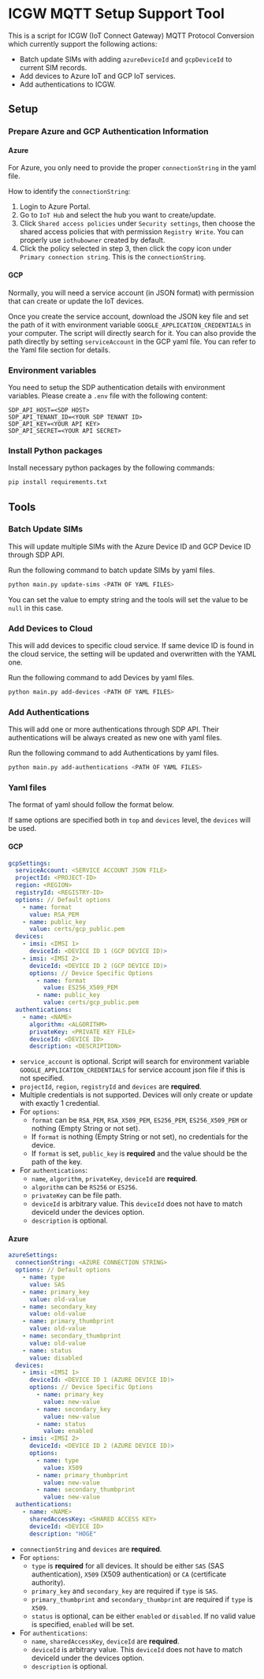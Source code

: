 # ICGW MQTT Setup Support Tool

This is a script for ICGW (IoT Connect Gateway) MQTT Protocol Conversion which currently support the following actions:

- Batch update SIMs with adding `azureDeviceId` and `gcpDeviceId` to current SIM records.
- Add devices to Azure IoT and GCP IoT services.
- Add authentications to ICGW.

## Setup

### Prepare Azure and GCP Authentication Information

#### Azure

For Azure, you only need to provide the proper `connectionString` in the yaml file.

How to identify the `connectionString`:

1. Login to Azure Portal.
2. Go to `IoT Hub` and select the hub you want to create/update.
3. Click `Shared access policies` under `Security settings`, then choose the shared access policies that with permission `Registry Write`. You can properly use `iothubowner` created by default.
4. Click the policy selected in step 3, then click the copy icon under `Primary connection string`. This is the `connectionString`.

#### GCP

Normally, you will need a service account (in JSON format) with permission that can create or update the IoT devices.

Once you create the service account, download the JSON key file and set the path of it with environment variable `GOOGLE_APPLICATION_CREDENTIALS` in your computer. The script will directly search for it.
You can also provide the path directly by setting `serviceAccount` in the GCP yaml file. You can refer to the Yaml file section for details.

### Environment variables

You need to setup the SDP authentication details with environment variables. Please create a `.env` file with the following content:

```env
SDP_API_HOST=<SDP HOST>
SDP_API_TENANT_ID=<YOUR SDP TENANT ID>
SDP_API_KEY=<YOUR API KEY>
SDP_API_SECRET=<YOUR API SECRET>
```

### Install Python packages

Install necessary python packages by the following commands:

```bash
pip install requirements.txt
```

## Tools

### Batch Update SIMs

This will update multiple SIMs with the Azure Device ID and GCP Device ID through SDP API.

Run the following command to batch update SIMs by yaml files.

```bash
python main.py update-sims <PATH OF YAML FILES>
```

You can set the value to empty string and the tools will set the value to be `null` in this case.

### Add Devices to Cloud

This will add devices to specific cloud service. If same device ID is found in the cloud service, the setting will be updated and overwritten with the YAML one.

Run the following command to add Devices by yaml files.

```bash
python main.py add-devices <PATH OF YAML FILES>
```

### Add Authentications

This will add one or more authentications through SDP API. Their authentications will be always created as new one with yaml files.

Run the following command to add Authentications by yaml files.

```bash
python main.py add-authentications <PATH OF YAML FILES>
```

### Yaml files

The format of yaml should follow the format below.

If same options are specified both in `top` and `devices` level, the `devices` will be used.

#### GCP

```yaml
gcpSettings:
  serviceAccount: <SERVICE ACCOUNT JSON FILE>
  projectId: <PROJECT-ID>
  region: <REGION>
  registryId: <REGISTRY-ID>
  options: // Default options
    - name: format
      value: RSA_PEM
    - name: public_key
      value: certs/gcp_public.pem
  devices:
    - imsi: <IMSI 1>
      deviceId: <DEVICE ID 1 (GCP DEVICE ID)>
    - imsi: <IMSI 2>
      deviceId: <DEVICE ID 2 (GCP DEVICE ID)>
      options: // Device Specific Options
        - name: format
          value: ES256_X509_PEM
        - name: public_key
          value: certs/gcp_public.pem
  authentications:
    - name: <NAME>
      algorithm: <ALGORITHM>
      privateKey: <PRIVATE KEY FILE>
      deviceId: <DEVICE ID>
      description: <DESCRIPTION>
```

- `service_account` is optional. Script will search for environment variable `GOOGLE_APPLICATION_CREDENTIALS` for service account json file if this is not specified.
- `projectId`, `region`, `registryId` and `devices` are **required**.
- Multiple credentials is not supported. Devices will only create or update with exactly 1 credential.
- For `options`:
  - `format` can be `RSA_PEM`, `RSA_X509_PEM`, `ES256_PEM`, `ES256_X509_PEM` or nothing (Empty String or not set).
  - If `format` is nothing (Empty String or not set), no credentials for the device.
  - If `format` is set, `public_key` is **required** and the value should be the path of the key.
- For `authentications`:
  - `name`, `algorithm`, `privateKey`, `deviceId` are **required**.
  - `algorithm` can be `RS256` or `ES256`.
  - `privateKey` can be file path.
  - `deviceId` is arbitrary value. This `deviceId` does not have to match deviceId under the devices option.
  - `description` is optional.

#### Azure

```yaml
azureSettings:
  connectionString: <AZURE CONNECTION STRING>
  options: // Default options
    - name: type
      value: SAS
    - name: primary_key
      value: old-value
    - name: secondary_key
      value: old-value
    - name: primary_thumbprint
      value: old-value
    - name: secondary_thumbprint
      value: old-value
    - name: status
      value: disabled
  devices:
    - imsi: <IMSI 1>
      deviceId: <DEVICE ID 1 (AZURE DEVICE ID)>
      options: // Device Specific Options
        - name: primary_key
          value: new-value
        - name: secondary_key
          value: new-value
        - name: status
          value: enabled
    - imsi: <IMSI 2>
      deviceId: <DEVICE ID 2 (AZURE DEVICE ID)>
      options: 
        - name: type
          value: X509
        - name: primary_thumbprint
          value: new-value
        - name: secondary_thumbprint
          value: new-value
  authentications:
    - name: <NAME>
      sharedAccessKey: <SHARED ACCESS KEY>
      deviceId: <DEVICE ID>
      description: "HOGE"
```

- `connectionString` and `devices` are **required**.
- For `options`:
  - `type` is **required** for all devices. It should be either `SAS` (SAS authentication), `X509` (X509 authentication) or `CA` (certificate authority).
  - `primary_key` and `secondary_key` are required if `type` is `SAS`.
  - `primary_thumbprint` and `secondary_thumbprint` are required if `type` is `X509`.
  - `status` is optional, can be either `enabled` or `disabled`. If no valid value is specified, `enabled` will be set.
- For `authentications`:
  - `name`, `sharedAccessKey`, `deviceId` are **required**.
  - `deviceId` is arbitrary value. This `deviceId` does not have to match deviceId under the devices option.
  - `description` is optional.

